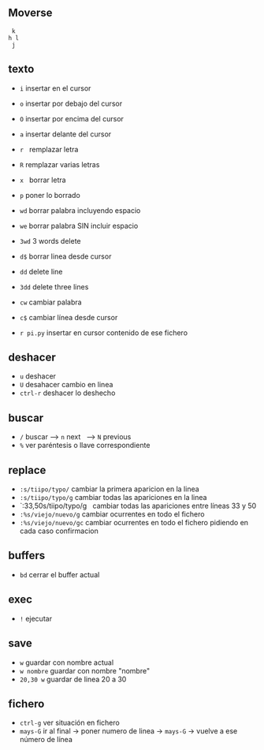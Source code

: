 ## Moverse
```
 k
h l
 j
```

## texto

- `i`   insertar en el cursor
- `o`   insertar por debajo del cursor
- `O`   insertar por encima del cursor
- `a`   insertar delante del cursor

- `r`   remplazar letra
- `R`   remplazar varias letras
- `x`   borrar letra
- `p`   poner lo borrado
- `wd`  borrar palabra incluyendo espacio
- `we`  borrar palabra SIN incluir espacio
- `3wd` 3 words delete
- `d$`  borrar linea desde cursor
- `dd`  delete line
- `3dd` delete three lines
- `cw`  cambiar palabra
- `c$`  cambiar línea desde cursor
- `r pi.py`   insertar en cursor contenido de ese fichero

## deshacer

- `u` deshacer
- `U` desahacer cambio en linea
- `ctrl-r` deshacer lo deshecho

## buscar

- `/` buscar  --> `n`  next   --> `N`  previous
- `%`  ver paréntesis o llave correspondiente

## replace

- `:s/tiipo/typo/`    cambiar la primera aparicion en la linea
- `:s/tiipo/typo/g`    cambiar todas las apariciones en la linea
- `:33,50s/tiipo/typo/g   cambiar todas las apariciones entre líneas 33 y 50
- `:%s/viejo/nuevo/g`  cambiar ocurrentes en todo el fichero
- `:%s/viejo/nuevo/gc`  cambiar ocurrentes en todo el fichero pidiendo en cada caso confirmacion

## buffers

- `bd`  cerrar el buffer actual

## exec

- `!`   ejecutar

## save

- `w`  guardar con nombre actual
- `w nombre`  guardar con nombre "nombre"
- `20,30 w`  guardar de linea 20 a 30

## fichero

- `ctrl-g`  ver situación en fichero
- `mays-G`  ir al final -> poner numero de linea -> `mays-G` -> vuelve a ese número de línea

